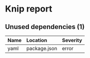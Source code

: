 # Knip report

## Unused dependencies (1)

| Name | Location     | Severity |
| :--- | :----------- | :------- |
| yaml | package.json | error    |
